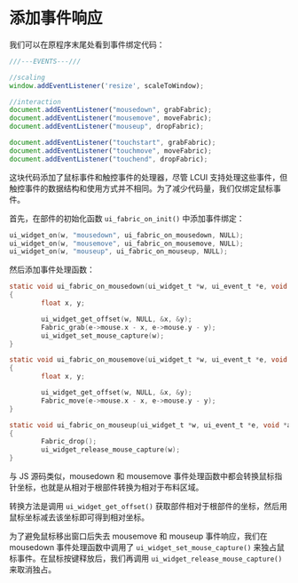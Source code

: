 # 添加事件响应

我们可以在原程序末尾处看到事件绑定代码：

```js
///---EVENTS---///

//scaling
window.addEventListener('resize', scaleToWindow);

//interaction
document.addEventListener("mousedown", grabFabric);
document.addEventListener("mousemove", moveFabric);
document.addEventListener("mouseup", dropFabric);

document.addEventListener("touchstart", grabFabric);
document.addEventListener("touchmove", moveFabric);
document.addEventListener("touchend", dropFabric);
```

这块代码添加了鼠标事件和触控事件的处理器，尽管 LCUI 支持处理这些事件，但触控事件的数据结构和使用方式并不相同。为了减少代码量，我们仅绑定鼠标事件。

首先，在部件的初始化函数 `ui_fabric_on_init()` 中添加事件绑定：

```c
ui_widget_on(w, "mousedown", ui_fabric_on_mousedown, NULL);
ui_widget_on(w, "mousemove", ui_fabric_on_mousemove, NULL);
ui_widget_on(w, "mouseup", ui_fabric_on_mouseup, NULL);
```

然后添加事件处理函数：

```c title=src/main.c
static void ui_fabric_on_mousedown(ui_widget_t *w, ui_event_t *e, void *arg)
{
        float x, y;

        ui_widget_get_offset(w, NULL, &x, &y);
        Fabric_grab(e->mouse.x - x, e->mouse.y - y);
        ui_widget_set_mouse_capture(w);
}

static void ui_fabric_on_mousemove(ui_widget_t *w, ui_event_t *e, void *arg)
{
        float x, y;

        ui_widget_get_offset(w, NULL, &x, &y);
        Fabric_move(e->mouse.x - x, e->mouse.y - y);
}

static void ui_fabric_on_mouseup(ui_widget_t *w, ui_event_t *e, void *arg)
{
        Fabric_drop();
        ui_widget_release_mouse_capture(w);
}
```

与 JS 源码类似，mousedown 和 mousemove 事件处理函数中都会转换鼠标指针坐标，也就是从相对于根部件转换为相对于布料区域。

转换方法是调用 `ui_widget_get_offset()` 获取部件相对于根部件的坐标，然后用鼠标坐标减去该坐标即可得到相对坐标。

为了避免鼠标移出窗口后失去 mousemove 和 mouseup 事件响应，我们在 mousedown 事件处理函数中调用了 `ui_widget_set_mouse_capture()` 来独占鼠标事件。在鼠标按键释放后，我们再调用 `ui_widget_release_mouse_capture()` 来取消独占。
